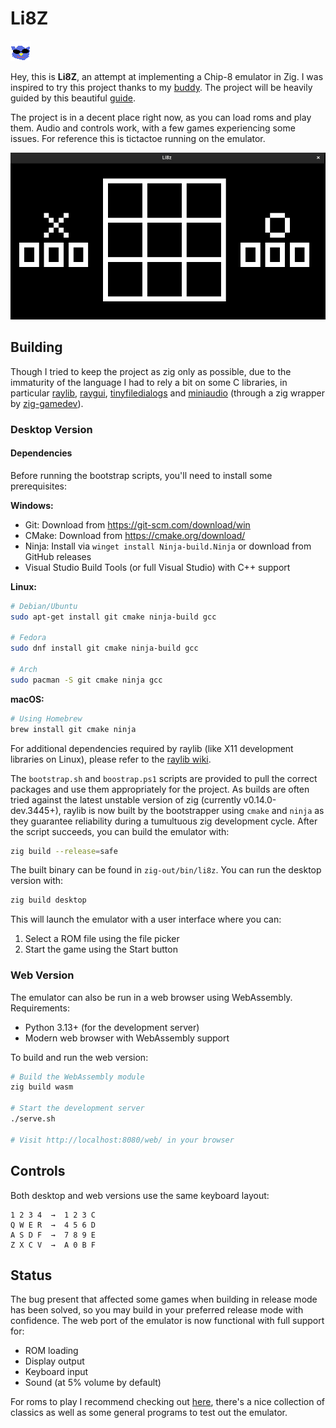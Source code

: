 # Li8Z
![logo](./public/li8z-icon.png)

Hey, this is **Li8Z**, an attempt at implementing a Chip-8 emulator in Zig. I
was inspired to try this project thanks to my
[buddy](https://github.com/kevontheweb). The project will be heavily guided by
this beautiful [guide](https://github.com/aquova/chip8-book).

The project is in a decent place right now, as you can load roms and play them.
Audio and controls work, with a few games experiencing some issues. For reference
this is tictactoe running on the emulator.

![tictactoe](./public/game_window.png)

## Building

Though I tried to keep the project as zig only as possible, due to the immaturity
of the language I had to rely a bit on some C libraries, in particular
[raylib](https://www.raylib.com/), [raygui](https://github.com/raysan5/raygui), [tinyfiledialogs](http://git.code.sf.net/p/tinyfiledialogs/code) and [miniaudio](https://miniaud.io/) (through
a zig wrapper by
[zig-gamedev](https://github.com/zig-gamedev/zig-gamedev/tree/main/libs/zaudio)).

### Desktop Version

#### Dependencies

Before running the bootstrap scripts, you'll need to install some prerequisites:

**Windows:**
- Git: Download from https://git-scm.com/download/win
- CMake: Download from https://cmake.org/download/
- Ninja: Install via `winget install Ninja-build.Ninja` or download from GitHub releases
- Visual Studio Build Tools (or full Visual Studio) with C++ support

**Linux:**
```bash
# Debian/Ubuntu
sudo apt-get install git cmake ninja-build gcc

# Fedora
sudo dnf install git cmake ninja-build gcc

# Arch
sudo pacman -S git cmake ninja gcc
```

**macOS:**
```bash
# Using Homebrew
brew install git cmake ninja
```

For additional dependencies required by raylib (like X11 development libraries on Linux), please refer to the [raylib wiki](https://github.com/raysan5/raylib/wiki).

The `bootstrap.sh` and `boostrap.ps1` scripts are provided to pull the correct
packages and use them appropriately for the project. As builds are often tried
against the latest unstable version of zig (currently v0.14.0-dev.3445+), raylib is now built by the
bootstrapper using `cmake` and `ninja` as they guarantee reliability during a
tumultuous zig development cycle. After the script succeeds, you can build the
emulator with:

```bash
zig build --release=safe
```

The built binary can be found in `zig-out/bin/li8z`. You can run the desktop version with:

```bash
zig build desktop
```

This will launch the emulator with a user interface where you can:
1. Select a ROM file using the file picker
2. Start the game using the Start button

### Web Version

The emulator can also be run in a web browser using WebAssembly. Requirements:
- Python 3.13+ (for the development server)
- Modern web browser with WebAssembly support

To build and run the web version:

```bash
# Build the WebAssembly module
zig build wasm

# Start the development server
./serve.sh

# Visit http://localhost:8080/web/ in your browser
```

## Controls

Both desktop and web versions use the same keyboard layout:
```
1 2 3 4  →  1 2 3 C
Q W E R  →  4 5 6 D
A S D F  →  7 8 9 E
Z X C V  →  A 0 B F
```

## Status

The bug present that affected some games when building in release mode has
been solved, so you may build in your preferred release mode with confidence.
The web port of the emulator is now functional with full support for:
- ROM loading
- Display output
- Keyboard input
- Sound (at 5% volume by default)

For roms to play I recommend checking out [here](https://github.com/kripod/chip8-roms), there's a nice collection of classics as well as some general programs to test out the emulator.
